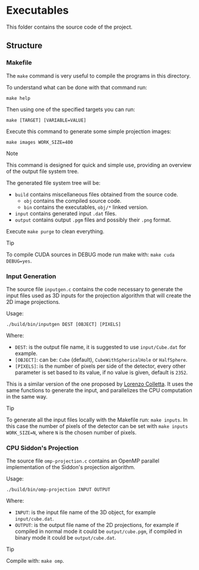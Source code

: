 # Executables

This folder contains the source code of the project.

## Structure

### Makefile

The `make` command is very useful to compile the programs in this directory.

To understand what can be done with that command run:

```shell
make help
```

Then using one of the specified targets you can run:

```shell
make [TARGET] [VARIABLE=VALUE]
```

Execute this command to generate some simple projection images:
```shell
make images WORK_SIZE=400
```

> [!NOTE]
> This command is designed for quick and simple use, providing an overview of the output file system tree.

The generated file system tree will be:
- `build` contains miscellaneous files obtained from the source code.
  - `obj` contains the compiled source code.
  - `bin` contains the executables, `obj/*` linked version.
- `input` contains generated input `.dat` files.
- `output` contains output `.pgm` files and possibly their `.png` format.

Execute `make purge` to clean everything.

> [!TIP]
> To compile CUDA sources in DEBUG mode run make with: `make cuda DEBUG=yes`.

### Input Generation

The source file `inputgen.c` contains the code necessary to generate the input files used as 3D inputs for the projection
algorithm that will create the 2D image projections.

Usage:

```shell
./build/bin/inputgen DEST [OBJECT] [PIXELS]
```

Where:
- `DEST`: is the output file name, it is suggested to use `input/Cube.dat` for example.
- `[OBJECT]`: can be: `Cube` (default), `CubeWithSphericalHole` or `HalfSphere`.
- `[PIXELS]`: is the number of pixels per side of the detector, every other parameter is set based to its value, if no value is
  given, default is `2352`.

This is a similar version of the one proposed by [Lorenzo Colletta](https://github.com/mmarzolla/3D-CT-projection-openmp.git).
It uses the same functions to generate the input, and parallelizes the CPU computation in the same way.

> [!TIP]
> To generate all the input files locally with the Makefile run: `make inputs`.
> In this case the number of pixels of the detector can be set with `make inputs WORK_SIZE=N`, where `N` is the chosen number of
> pixels.

### CPU Siddon's Projection

The source file `omp-projection.c` contains an OpenMP parallel implementation of the Siddon's projection algorithm.

Usage:

```shell
./build/bin/omp-projection INPUT OUTPUT
```

Where:
- `INPUT`: is the input file name of the 3D object, for example `input/cube.dat`.
- `OUTPUT`: is the output file name of the 2D projections, for example if compiled in normal mode it could be `output/cube.pgm`,
  if compiled in binary mode it could be `output/cube.dat`.

> [!TIP]
> Compile with: `make omp`.
